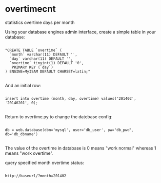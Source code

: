 overtimecnt
===========

<p>statistics overtime days per month</p>

<p>Using your database engines admin interface, create a simple table in your database:</p>
<pre>
<code>
"CREATE TABLE `overtime` (
  `month` varchar(11) DEFAULT '',
  `day` varchar(11) DEFAULT '',
  `overtime` tinyint(1) DEFAULT '0',
   PRIMARY KEY (`day`)
) ENGINE=MyISAM DEFAULT CHARSET=latin;"
</code>
</pre>

<p>And an initial row:</p>
<pre>
<code>
insert into overtime (month, day, overtime) values('201402', '20140201', 0);
</code>
</pre>

<p>Return to overtime.py to change the datebase config:</p>
<pre>
<code>
db = web.database(dbn='mysql', user='db_user', pw='db_pwd', db='db_dbname')
</code>
</pre>

<p>The value of the overtime in database is 0 means "work normal" whereas 1 means "work overtime".</p>
<p>query specified month overtime status:</p>
<pre><code>
http://baseurl/?month=201402
</code></pre>
